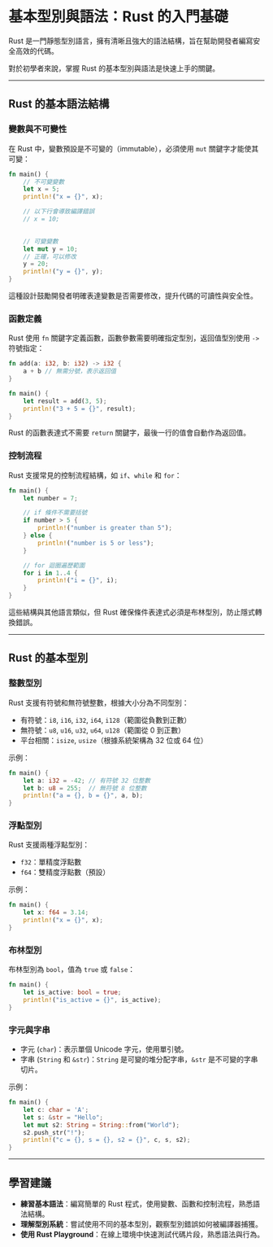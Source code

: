 # 基本型別與語法：Rust 的入門基礎

Rust 是一門靜態型別語言，擁有清晰且強大的語法結構，旨在幫助開發者編寫安全高效的代碼。

對於初學者來說，掌握 Rust 的基本型別與語法是快速上手的關鍵。

---

## Rust 的基本語法結構

### 變數與不可變性

在 Rust 中，變數預設是不可變的（immutable），必須使用 `mut` 關鍵字才能使其可變：

```rust
fn main() {
    // 不可變變數
    let x = 5; 
    println!("x = {}", x);

    // 以下行會導致編譯錯誤
    // x = 10;
    

    // 可變變數
    let mut y = 10; 
    // 正確，可以修改
    y = 20; 
    println!("y = {}", y);
}
```

這種設計鼓勵開發者明確表達變數是否需要修改，提升代碼的可讀性與安全性。

### 函數定義

Rust 使用 `fn` 關鍵字定義函數，函數參數需要明確指定型別，返回值型別使用 `->` 符號指定：

```rust
fn add(a: i32, b: i32) -> i32 {
    a + b // 無需分號，表示返回值
}

fn main() {
    let result = add(3, 5);
    println!("3 + 5 = {}", result);
}
```

Rust 的函數表達式不需要 `return` 關鍵字，最後一行的值會自動作為返回值。

### 控制流程

Rust 支援常見的控制流程結構，如 `if`、`while` 和 `for`：

```rust
fn main() {
    let number = 7;

    // if 條件不需要括號
    if number > 5 {
        println!("number is greater than 5");
    } else {
        println!("number is 5 or less");
    }

    // for 迴圈遍歷範圍
    for i in 1..4 {
        println!("i = {}", i);
    }
}
```

這些結構與其他語言類似，但 Rust 確保條件表達式必須是布林型別，防止隱式轉換錯誤。

---

## Rust 的基本型別

### 整數型別

Rust 支援有符號和無符號整數，根據大小分為不同型別：

- 有符號：`i8`, `i16`, `i32`, `i64`, `i128`（範圍從負數到正數）
- 無符號：`u8`, `u16`, `u32`, `u64`, `u128`（範圍從 0 到正數）
- 平台相關：`isize`, `usize`（根據系統架構為 32 位或 64 位）

示例：

```rust
fn main() {
    let a: i32 = -42; // 有符號 32 位整數
    let b: u8 = 255;  // 無符號 8 位整數
    println!("a = {}, b = {}", a, b);
}
```

### 浮點型別

Rust 支援兩種浮點型別：

- `f32`：單精度浮點數
- `f64`：雙精度浮點數（預設）

示例：

```rust
fn main() {
    let x: f64 = 3.14;
    println!("x = {}", x);
}
```

### 布林型別

布林型別為 `bool`，值為 `true` 或 `false`：

```rust
fn main() {
    let is_active: bool = true;
    println!("is_active = {}", is_active);
}
```

### 字元與字串

- 字元 (`char`)：表示單個 Unicode 字元，使用單引號。
- 字串 (`String` 和 `&str`)：`String` 是可變的堆分配字串，`&str` 是不可變的字串切片。

示例：

```rust
fn main() {
    let c: char = 'A';
    let s: &str = "Hello";
    let mut s2: String = String::from("World");
    s2.push_str("!");
    println!("c = {}, s = {}, s2 = {}", c, s, s2);
}
```

---

## 學習建議

- **練習基本語法**：編寫簡單的 Rust 程式，使用變數、函數和控制流程，熟悉語法結構。
- **理解型別系統**：嘗試使用不同的基本型別，觀察型別錯誤如何被編譯器捕獲。
- **使用 Rust Playground**：在線上環境中快速測試代碼片段，熟悉語法與行為。